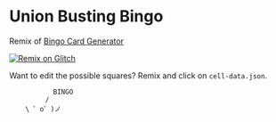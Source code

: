 # Union Busting Bingo

Remix of [Bingo Card Generator](https://glitch.com/~bingo-card-generator)

[![Remix on Glitch](https://cdn.glitch.com/2703baf2-b643-4da7-ab91-7ee2a2d00b5b%2Fremix-button.svg)](https://glitch.com/edit/#!/import/github/melissamcewen/union-busting-bingo)

Want to edit the possible squares? Remix and click on `cell-data.json`. 

```
           BINGO
         /
    \ ゜o゜)ノ
```


